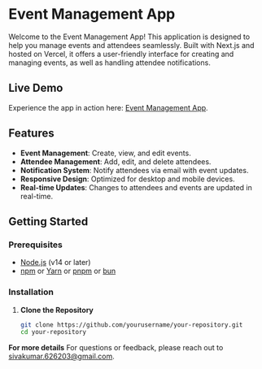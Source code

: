 # Event Management App

Welcome to the Event Management App! This application is designed to help you manage events and attendees seamlessly. Built with Next.js and hosted on Vercel, it offers a user-friendly interface for creating and managing events, as well as handling attendee notifications.

## Live Demo

Experience the app in action here: [Event Management App](https://eventapp-siva.vercel.app/).

## Features

- **Event Management**: Create, view, and edit events.
- **Attendee Management**: Add, edit, and delete attendees.
- **Notification System**: Notify attendees via email with event updates.
- **Responsive Design**: Optimized for desktop and mobile devices.
- **Real-time Updates**: Changes to attendees and events are updated in real-time.

## Getting Started

### Prerequisites

- [Node.js](https://nodejs.org/) (v14 or later)
- [npm](https://www.npmjs.com/) or [Yarn](https://yarnpkg.com/) or [pnpm](https://pnpm.io/) or [bun](https://bun.sh/)

### Installation

1. **Clone the Repository**

   ```bash
   git clone https://github.com/yourusername/your-repository.git
   cd your-repository
**For more details**
For questions or feedback, please reach out to sivakumar.626203@gmail.com.